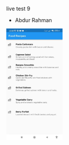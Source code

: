live test 9
- Abdur Rahman
<img src="https://github.com/abdurrahmanador/livetest9/blob/master/lvt9.jpg" height=300 width=150>
